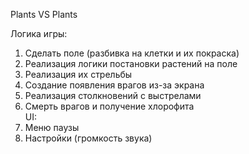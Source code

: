 Plants VS Plants

Логика игры:
1.	Сделать поле (разбивка на клетки и их покраска)
2.	Реализация логики постановки растений на поле
3.	Реализация их стрельбы
4.	Создание появления врагов из-за экрана
5.	Реализация столкновений с выстрелами
6.	Смерть врагов и получение хлорофита  
UI:
1.	Меню паузы
2.	Настройки (громкость звука)
